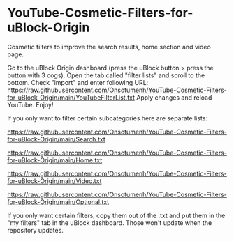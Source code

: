 # YouTube-Cosmetic-Filters-for-uBlock-Origin
Cosmetic filters to improve the search results, home section and video page.

Go to the uBlock Origin dashboard (press the uBlock button > press the button with 3 cogs). Open the tab called "filter lists" and scroll to the bottom. Check "import" and enter following URL: https://raw.githubusercontent.com/Onsotumenh/YouTube-Cosmetic-Filters-for-uBlock-Origin/main/YouTubeFilterList.txt
Apply changes and reload YouTube. Enjoy!

If you only want to filter certain subcategories here are separate lists:

https://raw.githubusercontent.com/Onsotumenh/YouTube-Cosmetic-Filters-for-uBlock-Origin/main/Search.txt

https://raw.githubusercontent.com/Onsotumenh/YouTube-Cosmetic-Filters-for-uBlock-Origin/main/Home.txt

https://raw.githubusercontent.com/Onsotumenh/YouTube-Cosmetic-Filters-for-uBlock-Origin/main/Video.txt

https://raw.githubusercontent.com/Onsotumenh/YouTube-Cosmetic-Filters-for-uBlock-Origin/main/Optional.txt

If you only want certain filters, copy them out of the .txt and put them in the "my filters" tab in the uBlock dashboard. Those won't update when the repository updates.

